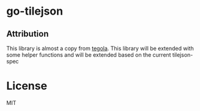 # go-tilejson


## Attribution

This library is almost a copy from [tegola](https://github.com/go-spatial/tegola/blob/master/mapbox/tilejson/tilejson.go).
This library will be extended with some helper functions and will be extended based on the current tilejson-spec


# License

MIT